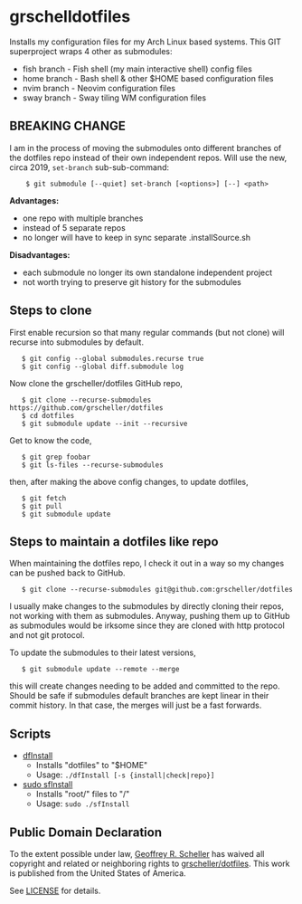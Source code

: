 # grschelldotfiles

Installs my configuration files for my Arch Linux based systems.  This
GIT superproject wraps 4 other as submodules:

* fish branch - Fish shell (my main interactive shell) config files
* home branch - Bash shell & other $HOME based configuration files
* nvim branch - Neovim configuration files
* sway branch - Sway tiling WM configuration files

## BREAKING CHANGE

I am in the process of moving the submodules onto different
branches of the dotfiles repo instead of their own independent repos.
Will use the new, circa 2019, `set-branch` sub-sub-command:

```fish
    $ git submodule [--quiet] set-branch [<options>] [--] <path>
```

**Advantages:**

* one repo with multiple branches
* instead of 5 separate repos 
* no longer will have to keep in sync separate .installSource.sh

**Disadvantages:**

* each submodule no longer its own standalone independent project
* not worth trying to preserve git history for the submodules

## Steps to clone

First enable recursion so that many regular commands (but not clone)
will recurse into submodules by default.

```
   $ git config --global submodules.recurse true
   $ git config --global diff.submodule log
```

Now clone the grscheller/dotfiles GitHub repo,

```
   $ git clone --recurse-submodules https://github.com/grscheller/dotfiles
   $ cd dotfiles
   $ git submodule update --init --recursive
```

Get to know the code,

```
   $ git grep foobar
   $ git ls-files --recurse-submodules
```

then, after making the above config changes, to update dotfiles,

```
   $ git fetch
   $ git pull
   $ git submodule update
```

## Steps to maintain a dotfiles like repo

When maintaining the dotfiles repo, I check it out in a way so
my changes can be pushed back to GitHub.

```
   $ git clone --recurse-submodules git@github.com:grscheller/dotfiles
```

I usually make changes to the submodules by directly cloning their
repos, not working with them as submodules.  Anyway, pushing them up to
GitHub as submodules would be irksome since they are cloned with http
protocol and not git protocol.  

To update the submodules to their latest versions,

```
   $ git submodule update --remote --merge
```

this will create changes needing to be added and committed to the repo.
Should be safe if submodules default branches are kept linear in their
commit history.  In that case, the merges will just be a fast forwards.

## Scripts

* [dfInstall](dfInstall)
  * Installs "dotfiles" to "$HOME"
  * Usage: `./dfInstall [-s {install|check|repo}]`
* [sudo sfInstall](sfInstall)
  * Installs "root/" files to "/"
  * Usage: `sudo ./sfInstall`

## Public Domain Declaration

  To the extent possible under law,
  [Geoffrey R. Scheller](https://github.com/grscheller)
  has waived all copyright and related or neighboring rights
  to [grscheller/dotfiles](https://github.com/grscheller/dotfiles).
  This work is published from the United States of America.
</p>

See [LICENSE](LICENSE) for details.
